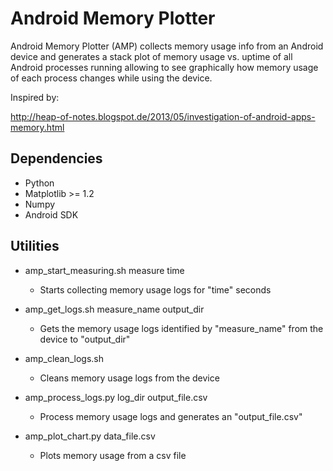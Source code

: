 Android Memory Plotter
======================

Android Memory Plotter (AMP) collects memory usage info from an Android device and generates a stack plot of memory usage vs. uptime of all Android processes running allowing to see graphically how memory usage of each process changes while using the device.

Inspired by:

http://heap-of-notes.blogspot.de/2013/05/investigation-of-android-apps-memory.html

Dependencies
------------

- Python
- Matplotlib >= 1.2
- Numpy
- Android SDK

Utilities
---------

* amp_start_measuring.sh measure time

    * Starts collecting memory usage logs for "time" seconds

* amp_get_logs.sh measure_name output_dir

    * Gets the memory usage logs identified by "measure_name" from the device to "output_dir"

* amp_clean_logs.sh

    * Cleans memory usage logs from the device

* amp_process_logs.py log_dir output_file.csv

    * Process memory usage logs and generates an "output_file.csv"

* amp_plot_chart.py data_file.csv

    * Plots memory usage from a csv file

